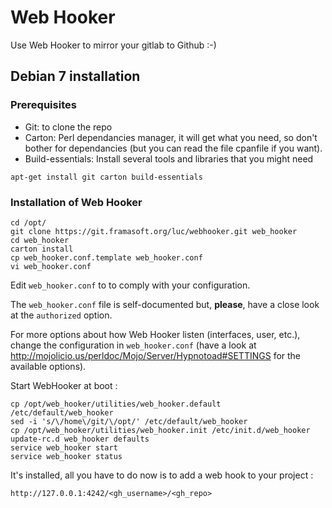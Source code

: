 # Web Hooker

Use Web Hooker to mirror your gitlab to Github :-)

## Debian 7 installation

### Prerequisites
* Git: to clone the repo
* Carton: Perl dependancies manager, it will get what you need, so don't bother for dependancies (but you can read the file cpanfile if you want).
* Build-essentials: Install several tools and libraries that you might need

```shell
apt-get install git carton build-essentials
```

### Installation of Web Hooker

```shell
cd /opt/
git clone https://git.framasoft.org/luc/webhooker.git web_hooker
cd web_hooker
carton install
cp web_hooker.conf.template web_hooker.conf
vi web_hooker.conf
```

Edit `web_hooker.conf` to to comply with your configuration.

The `web_hooker.conf` file is self-documented but, **please**, have a close look at the `authorized` option.

For more options about how Web Hooker listen (interfaces, user, etc.), change the configuration in `web_hooker.conf` (have a look at http://mojolicio.us/perldoc/Mojo/Server/Hypnotoad#SETTINGS for the available options).

Start WebHooker at boot :
```shell
cp /opt/web_hooker/utilities/web_hooker.default /etc/default/web_hooker
sed -i 's/\/home\/git/\/opt/' /etc/default/web_hooker
cp /opt/web_hooker/utilities/web_hooker.init /etc/init.d/web_hooker
update-rc.d web_hooker defaults
service web_hooker start
service web_hooker status
```

It's installed, all you have to do now is to add a web hook to your project :
```
http://127.0.0.1:4242/<gh_username>/<gh_repo>
```
